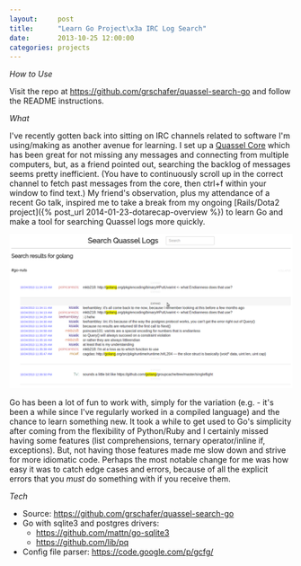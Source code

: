```yaml
---
layout:     post
title:      "Learn Go Project\x3a IRC Log Search"
date:       2013-10-25 12:00:00
categories: projects
---
```


*How to Use*

Visit the repo at <https://github.com/grschafer/quassel-search-go> and follow the README instructions.


*What*

I've recently gotten back into sitting on IRC channels related to software I'm using/making as another avenue for learning. I set up a [Quassel Core](http://quassel-irc.org/) which has been great for not missing any messages and connecting from multiple computers, but, as a friend pointed out, searching the backlog of messages seems pretty inefficient. (You have to continuously scroll up in the correct channel to fetch past messages from the core, then ctrl+f within your window to find text.) My friend's observation, plus my attendance of a recent Go talk, inspired me to take a break from my ongoing [Rails/Dota2 project]({% post_url 2014-01-23-dotarecap-overview %}) to learn Go and make a tool for searching Quassel logs more quickly.

[![Results page][screenie]][screenie]

Go has been a lot of fun to work with, simply for the variation (e.g. - it's been a while since I've regularly worked in a compiled language) and the chance to learn something new. It took a while to get used to Go's simplicity after coming from the flexibility of Python/Ruby and I certainly missed having some features (list comprehensions, ternary operator/inline if, exceptions). But, not having those features made me slow down and strive for more idiomatic code. Perhaps the most notable change for me was how easy it was to catch edge cases and errors, because of all the explicit errors that you *must* do something with if you receive them.


*Tech*

* Source: <https://github.com/grschafer/quassel-search-go>
* Go with sqlite3 and postgres drivers:
    * <https://github.com/mattn/go-sqlite3>
    * <https://github.com/lib/pq>
* Config file parser: <https://code.google.com/p/gcfg/>


[screenie]: /assets/images/quassel_search/results_page.png "Results page"
